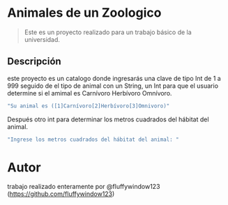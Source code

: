 
# Animales de un Zoologico
>  Este es un proyecto realizado para un trabajo básico de la universidad.

## Descripción 
este proyecto es un catalogo donde ingresarás una clave de tipo Int de 1 a 999 
seguido de el tipo de animal con un String, un Int para que el usuario determine si el amimal es Carnívoro Herbívoro Omnívoro.

```java
"Su animal es ([1]Carnívoro[2]Herbívoro[3]Omnivoro)"
```

Después otro int para determinar los metros cuadrados del hábitat del animal.

 ```Java
"Ingrese los metros cuadrados del hábitat del animal: "
```




# Autor
trabajo realizado enteramente por @fluffywindow123 (https://github.com/fluffywindow123)